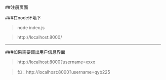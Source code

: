 ##注册页面

###在node环境下

> node index.js

> http://localhost:8000/

---

###如果需要调出用户信息界面
> http://localhost:8000?username=xxxx

>如：http://localhost:8000?username=qyb225
